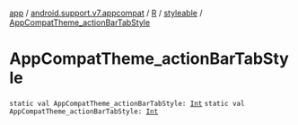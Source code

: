 [app](../../../index.md) / [android.support.v7.appcompat](../../index.md) / [R](../index.md) / [styleable](index.md) / [AppCompatTheme_actionBarTabStyle](.)

# AppCompatTheme_actionBarTabStyle

`static val AppCompatTheme_actionBarTabStyle: `[`Int`](https://kotlinlang.org/api/latest/jvm/stdlib/kotlin/-int/index.html)
`static val AppCompatTheme_actionBarTabStyle: `[`Int`](https://kotlinlang.org/api/latest/jvm/stdlib/kotlin/-int/index.html)